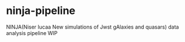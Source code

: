 # ninja-pipeline
NINJA(Niser Iucaa New simulations of Jwst gAlaxies and quasars) data analysis pipeline
WIP